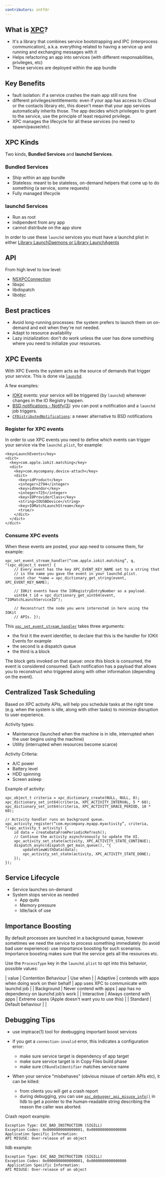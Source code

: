 ```yaml
---
contributors: zntfdr
---
```


## What is [XPC][XPC]?

- It's a library that combines service bootstrapping and IPC (interprocess communication), a.k.a. everything related to having a service up and running and exchanging messages with it
- Helps refactoring an app into services (with different responsabilities, privileges, etc)
- These services are deployed within the app bundle

## Key Benefits

- fault isolation: if a service crashes the main app still runs fine
- different privileges/entitlements: even if your app has access to iCloud or the contacts library etc, this doesn't mean that your app services automatically inherits those. The app decides which privileges to grant to the service, use the principle of least required privilege.
- XPC manages the lifecycle for all these services (no need to spawn/pause/etc).

## XPC Kinds

Two kinds, **Bundled Services** and **launchd Services**.

### Bundled Services

- Ship within an app bundle
- Stateless: meant to be stateless, on-demand helpers that come up to do something (a service, some requests)
- Fully managed lifecycle

### launchd Services

- Run as root
- indipendent from any app
- cannot distribute on the app store

In order to use these `launchd` services you must have a launchd plist in either [Library LaunchDaemons or Library LaunchAgents][demonsDoc]

## API

From high level to low level:

- [NSXPCConnection][NSXPCConnection]
- libxpc
- libdispatch
- libobjc

## Best practices

- Avoid long-running processes: the system prefers to launch them on on-demand and exit when they're not needed.
- Adapt to resource availability
- Lazy inizialization: don't do work unless the user has done something where you need to initialize your resources.

## XPC Events

With XPC Events the system acts as the source of demands that trigger your service. This is done via [`launchd`][demonsDoc].

A few examples:
- [IOKit][IOKit] events: your service will be triggered (by `launchd`) whenever changes in the IO Registry happen.
- [BSD notifications - Notify(3)][BSD]: you can post a notification and a `launchd` job triggers.
- [`CFDistributedNotifications`][CFDistributedNotifications]: a newer alternative to BSD notifications

### Register for XPC events

In order to use XPC events you need to define which events can trigger your service via the `launchd.plist`, for example:

```plist
<key>LaunchEvents</key>
<dict>
  <key>com.apple.iokit.matching</key>
  <dict>
    <key>com.mycompany.device-attach</key>
    <dict>
	  <key>idProduct</key>
	  <integer>2794</integer>
	  <key>idVendor</key>
	  <integer>725</integer>
	  <key>IOProviderClass</key>
	  <string>IOUSBDevice</string>
	  <key>IOMatchLaunchStream</key>
	  <true/>
	</dict>
  </dict>
</dict>
```

### Consume XPC events

When these events are posted, your app need to consume them, for example:

```objc
xpc_set_event_stream_handler(“com.apple.iokit.matching”, q, ^(xpc_object_t event) {
	// Every event has the key XPC_EVENT_KEY_NAME set to a string that
	// is the name you gave the event in your launchd.plist.
	const char *name = xpc_dictionary_get_string(event, XPC_EVENT_KEY_NAME);

	// IOKit events have the IORegistryEntryNumber as a payload.
	uint64_t id = xpc_dictionary_get_uint64(event, “IOMatchLaunchServiceID”);

    // Reconstruct the node you were interested in here using the IOKit
	// APIs. });
```

This [`xpc_set_event_stream_handler`][xpc_set_event_stream_handler] takes three arguments:
- the first it the event identifier, to declare that this is the handler for IOKit Events for example
- the second is a dispatch queue
- the third is a block

The block gets invoked on that queue: once this block is consumed, the event is considered consumed.
Each notification has a payload that allows you to reconstruct who triggered along with other information (depending on the event).


## Centralized Task Scheduling

Based on XPC activity APIs, will help you schedule tasks at the right time (e.g. when the system is idle, along with other tasks) to minimize disruption to user experience.

Activity types:

- Maintenance (launched when the machine is in idle, interrupted when the user begins using the machine)
- Utility (interrupted when resources become scarce)

Activity Criteria:

- A/C power
- Battery level
- HDD spinning
- Screen asleep

Example of activity:

```objc
xpc_object_t criteria = xpc_dictionary_create(NULL, NULL, 0);
xpc_dictionary_set_int64(criteria, XPC_ACTIVITY_INTERVAL, 5 * 60); 
xpc_dictionary_set_int64(criteria, XPC_ACTIVITY_GRACE_PERIOD, 10 * 60);

// Activity handler runs on background queue. 
xpc_activity_register(“com.mycompany.myapp.myactivity”, criteria, ^(xpc_activity_t activity) {
	id data = createDataFromPeriodicRefresh();
	// Continue the activity asynchronously to update the UI. 
	xpc_activity_set_state(activity, XPC_ACTIVITY_STATE_CONTINUE); 
	dispatch_async(dispatch_get_main_queue(), ^{
	    updateViewWithData(data);
		xpc_activity_set_state(activity, XPC_ACTIVITY_STATE_DONE); 
	});
});
```

## Service Lifecycle

- Service launches on-demand 
- System stops service as needed
  - App quits
  - Memory pressure
  - Idle/lack of use

## Importance Boosting

By default processes are launched in a background queue, however sometimes we need the service to process something immediately (to avoid bad user experience): use importance boosting for such scenarios. Importance boosting makes sure that the service gets all the resources etc.

Use the `ProcessType` key in the `launchd.plist` to opt into this behavior, possible values:

| value | Contention Behaviour | Use when |
| Adaptive | contends with apps when doing work on their behalf | app uses XPC to communicate with launchd job |
| Background | Never contend with apps | app has no dependency on launchd job’s work |
| Interactive | Always contend with apps | Extreme cases (Apple doesn't want you to use this) |
| Standard | Default behaviour |  |

## Debugging Tips

- use imptrace(1) tool for deebugging important boost services

- If you get a `connection-invalid` error, this indicates a configuration error: 
  - make sure service target is dependency of app target
  - make sure service target is in Copy Files build phase
  - make sure `CFBundleIdentifier` matches service name

- When your service "misbehaves" (obvious misuse of certain APIs etc), it can be killed:
  - from clients you will get a crash report
  - during debugging, you can use [`xpc_debugger_api_misuse_info()`][xpc_debugger_api_misuse_info] in lldb to get a pointer to the human-readable string describing the reason the caller was aborted.

Crash report example:

```
Exception Type: EXC_BAD_INSTRUCTION (SIGILL)
Exception Codes: 0x0000000000000001, 0x0000000000000000
Application Specific Information:
API MISUSE: Over-release of an object
```

lldb example:

```lldb
Exception Type: EXC_BAD_INSTRUCTION (SIGILL)
Exception Codes: 0x0000000000000001, 0x0000000000000000
 Application Specific Information:
API MISUSE: Over-release of an object
```

[xpc_debugger_api_misuse_info]: https://developer.apple.com/documentation/xpc/1505415-xpc_debugger_api_misuse_info?language=objc
[xpc_set_event_stream_handler]: https://developer.apple.com/documentation/xpc/1505578-xpc_set_event_stream_handler?language=objc
[CFDistributedNotifications]: https://developer.apple.com/documentation/corefoundation/cfnotificationcenter?language=objc
[BSD]: https://developer.apple.com/library/archive/documentation/System/Conceptual/ManPages_iPhoneOS/man3/notify.3.html
[IOKit]: https://developer.apple.com/documentation/iokit
[NSXPCConnection]: https://developer.apple.com/documentation/foundation/nsxpcconnection
[demonsDoc]: https://developer.apple.com/library/archive/documentation/MacOSX/Conceptual/BPSystemStartup/Chapters/CreatingLaunchdJobs.html
[XPC]: https://developer.apple.com/documentation/xpc